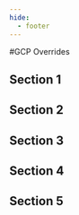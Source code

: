 ```yaml
---
hide:
  - footer
---
```


<script>
  document.title = "Overrides - GCP";
</script>
#GCP Overrides

## Section 1


## Section 2


## Section 3


## Section 4


## Section 5
